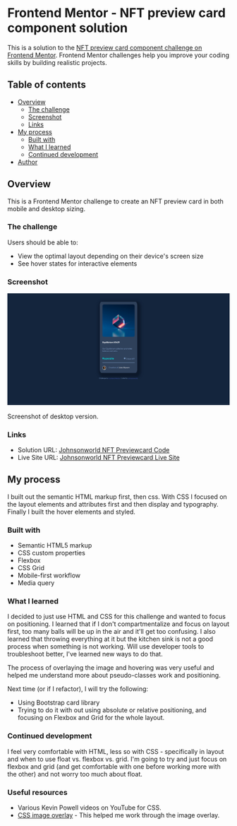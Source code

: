 # Frontend Mentor - NFT preview card component solution

This is a solution to the [NFT preview card component challenge on Frontend Mentor](https://www.frontendmentor.io/challenges/nft-preview-card-component-SbdUL_w0U). Frontend Mentor challenges help you improve your coding skills by building realistic projects. 

## Table of contents

- [Overview](#overview)
  - [The challenge](#the-challenge)
  - [Screenshot](#screenshot)
  - [Links](#links)
- [My process](#my-process)
  - [Built with](#built-with)
  - [What I learned](#what-i-learned)
  - [Continued development](#continued-development)
- [Author](#author)

## Overview

This is a Frontend Mentor challenge to create an NFT preview card in both mobile and desktop sizing.

### The challenge

Users should be able to:

- View the optimal layout depending on their device's screen size
- See hover states for interactive elements

### Screenshot

![](./images/completed-screenshot.jpg)

Screenshot of desktop version.

### Links

- Solution URL: [Johnsonworld NFT Previewcard Code](https://github.com/Johnsonworld/fementor-previewcard)
- Live Site URL: [Johnsonworld NFT Previewcard Live Site](https://johnsonworld.github.io/fementor-previewcard/)

## My process

I built out the semantic HTML markup first, then css.  With CSS I focused on the layout elements and attributes first and then display and typography.  Finally I built the hover elements and styled.

### Built with

- Semantic HTML5 markup
- CSS custom properties
- Flexbox
- CSS Grid
- Mobile-first workflow
- Media query

### What I learned

I decided to just use HTML and CSS for this challenge and wanted to focus on positioning. I learned that if I don't compartmentalize and focus on layout first, too many balls will be up in the air and it'll get too confusing.  I also learned that throwing everything at it but the kitchen sink is not a good process when something is not working.  Will use developer tools to troubleshoot better, I've learned new ways to do that.  

The process of overlaying the image and hovering was very useful and helped me understand more about pseudo-classes work and positioning.  

Next time (or if I refactor), I will try the following:

- Using Bootstrap card library
- Trying to do it with out using absolute or relative positioning, and focusing on Flexbox and Grid for the whole layout.


### Continued development

I feel very comfortable with HTML, less so with CSS - specifically in layout and when to use float vs. flexbox vs. grid.  I'm going to try and just focus on flexbox and grid (and get comfortable with one before working more with the other) and not worry too much about float.

### Useful resources

- Various Kevin Powell videos on YouTube for CSS.
- [CSS image overlay](https://www.w3schools.com/howto/howto_css_image_overlay.asp) - This helped me work through the image overlay.







